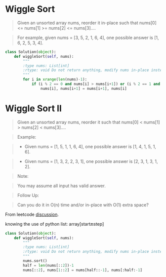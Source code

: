 # Wiggle Sort

> Given an unsorted array nums, reorder it in-place such that nums[0] <= nums[1] >= nums[2] <= nums[3]....

> For example, given nums = [3, 5, 2, 1, 6, 4], one possible answer is [1, 6, 2, 5, 3, 4].

```Python
class Solution(object):
    def wiggleSort(self, nums):
        """
        :type nums: List[int]
        :rtype: void Do not return anything, modify nums in-place instead.
        """
        for i in xrange(len(nums)-1):
            if (i % 2 == 0 and nums[i] > nums[i+1]) or (i % 2 == 1 and nums[i] < nums[i+1]):
                nums[i], nums[i+1] = nums[i+1], nums[i]
```

# Wiggle Sort II

> Given an unsorted array nums, reorder it such that nums[0] < nums[1] > nums[2] < nums[3]....

> Example:

> * Given nums = [1, 5, 1, 1, 6, 4], one possible answer is [1, 4, 1, 5, 1, 6]. 

> * Given nums = [1, 3, 2, 2, 3, 1], one possible answer is [2, 3, 1, 3, 1, 2].

> Note:

> You may assume all input has valid answer.

> Follow Up:

> Can you do it in O(n) time and/or in-place with O(1) extra space?

From leetcode [discussion](https://discuss.leetcode.com/topic/32861/3-lines-python-with-explanation-proof).

knowing the use of python list: array[start:end:step]

```Python
class Solution(object):
    def wiggleSort(self, nums):
        """
        :type nums: List[int]
        :rtype: void Do not return anything, modify nums in-place instead.
        """
        nums.sort()
        half = len(nums[::2])-1
        nums[::2], nums[1::2] = nums[half::-1], nums[:half:-1]
```
